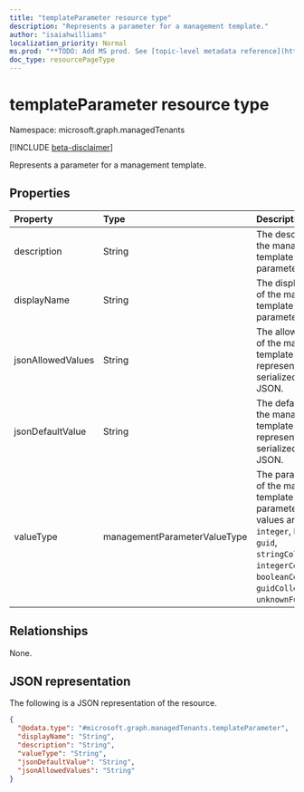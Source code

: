 ```yaml
---
title: "templateParameter resource type"
description: "Represents a parameter for a management template."
author: "isaiahwilliams"
localization_priority: Normal
ms.prod: "**TODO: Add MS prod. See [topic-level metadata reference](https://msgo.azurewebsites.net/add/document/guidelines/metadata.html#topic-level-metadata)**"
doc_type: resourcePageType
---
```


# templateParameter resource type

Namespace: microsoft.graph.managedTenants

[!INCLUDE [beta-disclaimer](../../includes/beta-disclaimer.md)]

Represents a parameter for a management template.

## Properties

|Property|Type|Description|
|:---|:---|:---|
|description|String|The description of the management template parameter.|
|displayName|String|The display name of the management template parameter.|
|jsonAllowedValues|String|The allowed values of the management template parameter represented as a serialized string of JSON.|
|jsonDefaultValue|String|The default value of the management template parameter represented as a serialized string of JSON.|
|valueType|managementParameterValueType|The parameter type of the management template parameter. Possible values are: `string`, `integer`, `boolean`, `guid`, `stringCollection`, `integerCollection`, `booleanCollection`, `guidCollection`, `unknownFutureValue`.|

## Relationships

None.

## JSON representation

The following is a JSON representation of the resource.
<!-- {
  "blockType": "resource",
  "@odata.type": "microsoft.graph.managedTenants.templateParameter"
}
-->
``` json
{
  "@odata.type": "#microsoft.graph.managedTenants.templateParameter",
  "displayName": "String",
  "description": "String",
  "valueType": "String",
  "jsonDefaultValue": "String",
  "jsonAllowedValues": "String"
}
```
